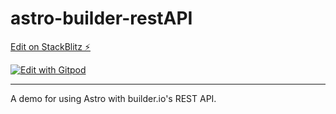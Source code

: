 # astro-builder-restAPI

[Edit on StackBlitz ⚡️](https://stackblitz.com/edit/github-zgeddi)

<a href="https://gitpod.io/#https://github.com/Return180bpm/astro-builder-restAPI">
  <img
    src="https://img.shields.io/badge/Contribute%20with-Gitpod-908a85?logo=gitpod"
    alt="Edit with Gitpod"
  />
</a>

---

A demo for using Astro with builder.io's REST API. 